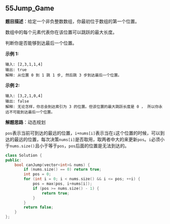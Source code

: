 ## 55Jump_Game

**题目描述**：给定一个非负整数数组，你最初位于数组的第一个位置。

数组中的每个元素代表你在该位置可以跳跃的最大长度。

判断你是否能够到达最后一个位置。

**示例 1:**

```
输入: [2,3,1,1,4]
输出: true
解释: 从位置 0 到 1 跳 1 步, 然后跳 3 步到达最后一个位置。
```

**示例 2:**

```
输入: [3,2,1,0,4]
输出: false
解释: 无论怎样，你总会到达索引为 3 的位置。但该位置的最大跳跃长度是 0 ， 所以你永远不可能到达最后一个位置。
```

**解题思路**：动态规划

`pos`表示当前可到达的最远的位置，`i+nums[i]`表示当在`i`这个位置的时候，可以到达的最远的位置，每次决策`nums[i]`是否取用，取两者中大的来更新`pos`。`i`必须小于`nums.size()`且小于等于`pos`，`pos`后面的位置是无法到达的。

```c++
class Solution {
public:
    bool canJump(vector<int>& nums) {
        if (nums.size() == 0) return true;
        int pos = 0;
        for (int i = 0; i < nums.size() && i <= pos; ++i) {
            pos = max(pos, i+nums[i]);
            if (pos >= nums.size() - 1) {
                return true;
            }
        }
        return false;
    }
};
```

